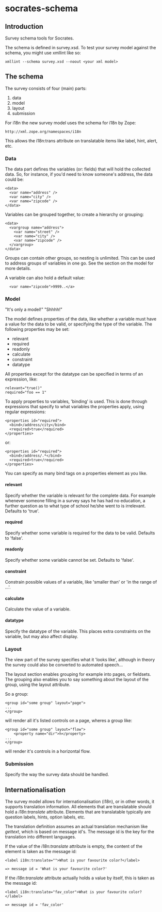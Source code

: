 socrates-schema
===============

Introduction
------------

Survey schema tools for Socrates.

The schema is defined in survey.xsd. To test your survey model against the
schema, you might use xmllint like so:

    xmllint --schema survey.xsd --noout <your xml model>


The schema
----------

The survey consists of four (main) parts:

1. data
2. model
3. layout
4. submission

For i18n the new survey model uses the schema for i18n by Zope:

    http://xml.zope.org/namespaces/i18n

This allows the i18n:trans attribute on translatable items like label,
hint, alert, etc.


### Data

The data part defines the variables (or: fields) that will hold the
collected data. So, for instance, if you'd need to know someone's
address, the data could be:

    <data>
      <var name="address" />
      <var name="city" />
      <var name="zipcode" />
    </data>

Variables can be grouped together, to create a hierarchy or grouping:

    <data>
      <vargroup name="address">
        <var name="street" />
        <var name="city" />
        <var name="zipcode" />
      </vargroup>
    </data>

Groups can contain other groups, so nesting is unlimited.  This can be
used to address groups of variables in one go. See the section on the
model for more details.

A variable can also hold a default value:

      <var name="zipcode">9999..</a>


### Model

"It's only a model!"
"Shhhh!"

The model defines properties of the data, like whether a variable must
have a value for the data to be valid, or specifying the type of the
variable. The following properties may be set:

* relevant
* required
* readonly
* calculate
* constraint
* datatype

All properties except for the datatype can be specified in terms of an
expression, like:

    relevant="true()"
    required="foo == 1"

To apply properties to variables, 'binding' is used. This is done
through expressions that specify to what variables the properties
apply, using regular expressions:

    <properties id="required">
      <bind>/address/city</bind>
      <required>true</required>
    </properties>

or:

    <properties id="required">
      <bind>/address/.*</bind>
      <required>true</required>
    </properties>

You can specify as many bind tags on a properties element as you like.

#### relevant

Specify whether the variable is relevant for the complete data. For
example whenever someone filling in a survey says he has had no
education, a further question as to what type of school he/she went to
is irrelevant. Defaults to 'true'.


#### required

Specify whether some variable is required for the data to be
valid. Defaults to 'false'.


#### readonly

Specify whether some variable cannot be set. Defaults to 'false'.


#### constraint

Constrain possible values of a variable, like 'smaller than' or 'in
the range of ...'.


#### calculate

Calculate the value of a variable.


#### datatype

Specify the datatype of the variable. This places extra constraints on
the variable, but may also affect display.


### Layout

The view part of the survey specifies what it 'looks like', although
in theory the survey could also be converted to automated
speech...

The layout section enables grouping for example into pages, or
fieldsets. The grouping also enables you to say something about the
layout of the group, using the layout attribute.

So a group:

    <group id="some group" layout="page">
    ...
    </group>

will render all it's listed controls on a page, wheres a group like:

    <group id="some group" layout="flow">
        <property name="dir">h</property>
    ...
    </group>

will render it's controls in a horizontal flow.


### Submission

Specify the way the survey data should be handled.


Internationalisation
--------------------

The survey model allows for internationalisation (i18n), or in other
words, it supports translation information. All elements that are
translatable should hold a _i18n:translate_ attribute. Elements that
are translatable typically are question labels, hints, option labels,
etc.

The translation definition assumes an actual translation mechanism
like _gettext_, which is based on message id's. The message id is the
key for the translation into different languages.

If the value of the _i18n:translate_ attribute is empty, the content
of the element is taken as the message id:

    <label i18n:translate="">What is your favourite color?</label>

    => message id = 'What is your favourite color?'

If the _i18n:translate_ attribute actually holds a value by itself,
this is taken as the message id:

    <label i18n:translate="fav_color">What is your favourite color?</label>

    => message id = 'fav_color'
